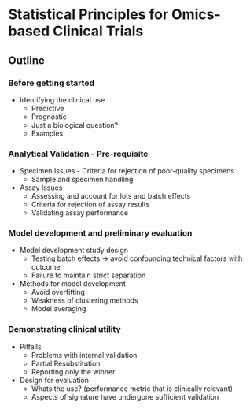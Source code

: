 # Statistical Principles for Omics-based Clinical Trials

## Outline

### Before getting started

+ Identifying the clinical use
    - Predictive
    - Prognostic
    - Just a biological question?
    - Examples

### Analytical Validation - Pre-requisite

+ Specimen Issues - Criteria for rejection of poor-quality specimens
    - Sample and specimen handling
+ Assay Issues
    - Assessing and account for lots and batch effects
	- Criteria for rejection of assay results
	- Validating assay performance

	
### Model development and preliminary evaluation

+ Model development study design
	- Testing batch effects -> avoid confounding technical factors with outcome
	- Failure to maintain strict separation
+ Methods for model development
	- Avoid overfitting
	- Weakness of clustering methods
	- Model averaging

### Demonstrating clinical utility

+ Pitfalls
	- Problems with internal validation
	- Partial Resubstitution
	- Reporting only the winner
+ Design for evaluation
	- Whats the use? (performance metric that is clinically relevant)
	- Aspects of signature have undergone sufficient validation